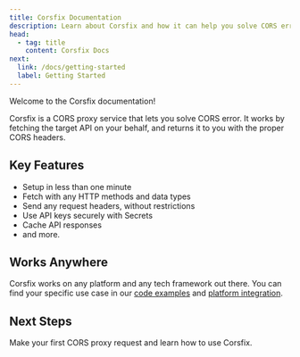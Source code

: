 ```yaml
---
title: Corsfix Documentation
description: Learn about Corsfix and how it can help you solve CORS errors.
head:
  - tag: title
    content: Corsfix Docs
next:
  link: /docs/getting-started
  label: Getting Started
---
```


Welcome to the Corsfix documentation!

Corsfix is a CORS proxy service that lets you solve CORS error. It works by fetching the target API on your behalf, and returns it to you with the proper CORS headers.

## Key Features

- Setup in less than one minute
- Fetch with any HTTP methods and data types
- Send any request headers, without restrictions
- Use API keys securely with Secrets
- Cache API responses
- and more.

## Works Anywhere

Corsfix works on any platform and any tech framework out there. You can find your specific use case in our [code examples](/docs/code-examples/overview) and [platform integration](/docs/platform/overview).

## Next Steps

Make your first CORS proxy request and learn how to use Corsfix.
